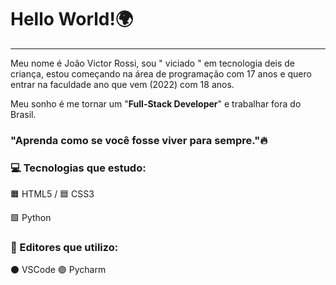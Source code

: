 # Hello World!🌍
---
Meu nome é João Victor Rossi, sou " viciado " em tecnologia deis de criança, estou começando na área de programação com 17 anos e quero entrar na faculdade ano que vem (2022) com 18 anos.

Meu sonho é me tornar um "**Full-Stack Developer**" e trabalhar fora do Brasil.


### "Aprenda como se você fosse viver para sempre."🔥

### 💻 Tecnologias que estudo:

🟧 HTML5 / 🟦 CSS3 

🟪 Python


### 📎 Editores que utilizo:

⚫ VSCode
🟣 Pycharm
